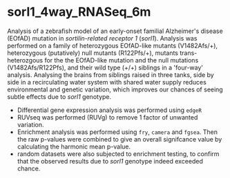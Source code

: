 # sorl1_4way_RNASeq_6m
Analysis of a zebrafish model of an early-onset familial Alzheimer's disease (EOfAD) mutation in *sortilin-related receptor 1* (*sorl1*). Analysis was performed on a family of heterozygous EOfAD-like mutants (V1482Afs/+), heterozygous (putatively) null mutants (R122Pfs/+), mutants trans-heterozgous for the the EOfAD-like mutation and the null mutations (V1482Afs/R122Pfs), and their wild type (+/+) siblings in a 'four-way' analysis. Analysing the brains from siblings raised in three tanks, side by side in a recirculating water system with shared water supply reduces environmental and genetic variation, which improves our chances of seeing subtle effects due to *sorl1* genotype. 

- Differential gene expression analysis was performed using `edgeR`
- RUVseq was performed (RUVg) to remove 1 factor of unwanted variation. 
- Enrichment analysis was performed using `fry`, `camera` and `fgsea`. Then the raw p-values were combined to give an overall signifcance value by calculating the harmonic mean p-value. 
- random datasets were also subjected to enrichment testing, to confirm that the observed results due to *sorl1* genotype indeed exceeded chance. 
